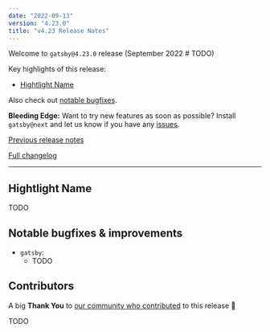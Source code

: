 ```yaml
---
date: "2022-09-13"
version: "4.23.0"
title: "v4.23 Release Notes"
---
```


Welcome to `gatsby@4.23.0` release (September 2022 # TODO)

Key highlights of this release:

- [Hightlight Name](#highlight-name)

Also check out [notable bugfixes](#notable-bugfixes--improvements).

**Bleeding Edge:** Want to try new features as soon as possible? Install `gatsby@next` and let us know if you have any [issues](https://github.com/gatsbyjs/gatsby/issues).

[Previous release notes](/docs/reference/release-notes/v4.22)

[Full changelog][full-changelog]

---

## Hightlight Name

TODO

## Notable bugfixes & improvements

- `gatsby`:
  - TODO

## Contributors

A big **Thank You** to [our community who contributed][full-changelog] to this release 💜

TODO

[full-changelog]: https://github.com/gatsbyjs/gatsby/compare/gatsby@4.23.0-next.0...gatsby@4.23.0
